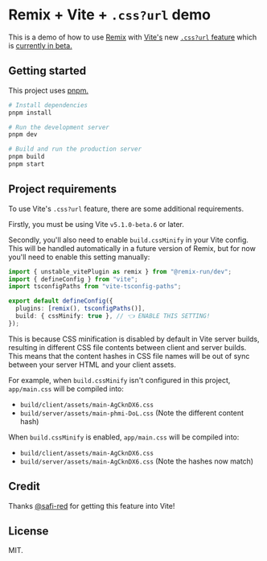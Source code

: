 # Remix + Vite + `.css?url` demo

This is a demo of how to use [Remix](https://remix.run) with [Vite's](https://vitejs.dev) new [`.css?url` feature](https://github.com/vitejs/vite/pull/15259) which is [currently in beta.](https://github.com/vitejs/vite/blob/main/packages/vite/CHANGELOG.md#510-beta6-2024-02-01)

## Getting started

This project uses [pnpm.](https://pnpm.io)

```bash
# Install dependencies
pnpm install

# Run the development server
pnpm dev

# Build and run the production server
pnpm build
pnpm start
```

## Project requirements

To use Vite's `.css?url` feature, there are some additional requirements.

Firstly, you must be using Vite `v5.1.0-beta.6` or later.

Secondly, you'll also need to enable `build.cssMinify` in your Vite config.
This will be handled automatically in a future version of Remix, but for now you'll need to enable this setting manually:

```ts
import { unstable_vitePlugin as remix } from "@remix-run/dev";
import { defineConfig } from "vite";
import tsconfigPaths from "vite-tsconfig-paths";

export default defineConfig({
  plugins: [remix(), tsconfigPaths()],
  build: { cssMinify: true }, // 👈 ENABLE THIS SETTING!
});
```

This is because CSS minification is disabled by default in Vite server builds, resulting in different CSS file contents between client and server builds. This means that the content hashes in CSS file names will be out of sync between your server HTML and your client assets.

For example, when `build.cssMinify` isn't configured in this project, `app/main.css` will be compiled into:

- `build/client/assets/main-AgCknDX6.css`
- `build/server/assets/main-phmi-DoL.css` (Note the different content hash)

When `build.cssMinify` is enabled, `app/main.css` will be compiled into:

- `build/client/assets/main-AgCknDX6.css`
- `build/server/assets/main-AgCknDX6.css` (Note the hashes now match)

## Credit

Thanks [@safi-red](https://github.com/sapphi-red) for getting this feature into Vite!

## License

MIT.

